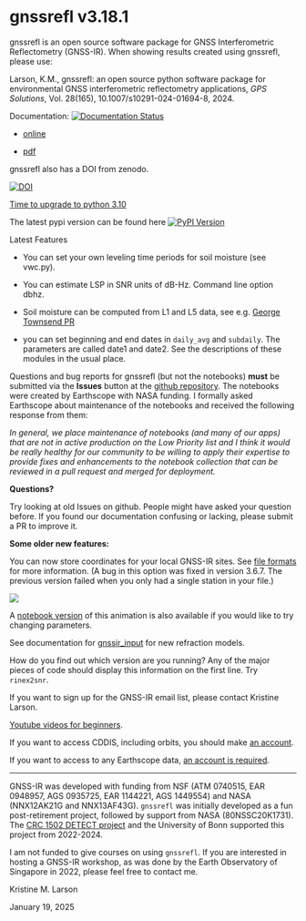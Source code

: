 # gnssrefl v3.18.1

gnssrefl is an open source software package for GNSS Interferometric Reflectometry (GNSS-IR). 
When showing results created using gnssrefl, please use:

Larson, K.M., gnssrefl: an open source python software package for environmental 
GNSS interferometric reflectometry applications, *GPS Solutions*, Vol. 28(165), 10.1007/s10291-024-01694-8, 2024.

Documentation: [![Documentation Status](https://readthedocs.org/projects/gnssrefl/badge/?version=latest)](https://gnssrefl.readthedocs.io/en/latest/?badge=latest)

- [online](https://gnssrefl.readthedocs.io/en/latest/)

- [pdf](https://gnssrefl.readthedocs.io/_/downloads/en/latest/pdf/)

gnssrefl also has a DOI from zenodo.

[![DOI](https://zenodo.org/badge/doi/10.5281/zenodo.5601494.svg)](http://dx.doi.org/10.5281/zenodo.5601494) 

[Time to upgrade to python 3.10](https://devguide.python.org/versions/)

The latest pypi version can be found here [![PyPI Version](https://img.shields.io/pypi/v/gnssrefl.svg)](https://pypi.python.org/pypi/gnssrefl) 

Latest Features

- You can set your own leveling time periods for soil moisture (see vwc.py).

- You can estimate LSP in SNR units of dB-Hz. Command line option dbhz.

- Soil moisture can be computed from L1 and L5 data, see e.g. [George Townsend PR](https://github.com/kristinemlarson/gnssrefl/pull/354)

- you can set beginning and end dates in <code>daily_avg</code> and <code>subdaily</code>. The parameters are 
called date1 and date2. See the descriptions of these modules in the usual place.

Questions and bug reports for gnssrefl (but not the notebooks) **must** be submitted via the **Issues** button at 
the [github repository](https://github.com/kristinemlarson/gnssrefl/issues). The notebooks were created by Earthscope 
with NASA funding. I formally asked Earthscope about maintenance of the notebooks and received the following response from them:

*In general, we place maintenance of notebooks (and many of our apps) that are not in active production on 
the Low Priority list and I think it would be really healthy for our community to be 
willing to apply their expertise to provide fixes and enhancements 
to the notebook collection that can be reviewed in a pull request and merged for deployment.*

**Questions?**

Try looking at old Issues on github. People might have asked your question before. If you found our documentation confusing or 
lacking, please submit a PR to improve it.

**Some older new features:**

You can now store coordinates for your local GNSS-IR sites. 
See [file formats](https://gnssrefl.readthedocs.io/en/latest/pages/file_structure.html) for more information.
(A bug in this option was fixed in version 3.6.7. The previous version failed when you only had a single station in your file.)

![](docs/myAnimation.gif)

A [notebook version](https://github.com/kristinemlarson/gnssrefl/blob/master/notebooks/use-cases/Soil_Moisture/GNSSRefGeometry-SNRSimulation.ipynb) of this animation is also available if you would like to try changing parameters.

See documentation for [gnssir_input](https://gnssrefl.readthedocs.io/en/latest/api/gnssrefl.gnssir_input.html) for new refraction models.

How do you find out which version are you running? Any of the major pieces
of code should display this information on the first line. Try <code>rinex2snr</code>.

If you want to sign up for the GNSS-IR email list, please contact Kristine Larson.

[Youtube videos for beginners](https://www.youtube.com/channel/UCC1NW5oS7liG7C8NBK148Bg).

If you want to access CDDIS, including orbits, you should make [an account](https://urs.earthdata.nasa.gov/users/new).

If you want to access to any Earthscope data, [an account is required](https://data-idm.unavco.org/user/profile/login).

<HR> 

GNSS-IR was developed with funding from NSF (ATM 0740515, EAR 0948957, AGS 0935725, EAR 1144221, AGS 1449554) and 
NASA (NNX12AK21G and NNX13AF43G). <code>gnssrefl</code> was initially developed 
as a fun post-retirement project, followed by support from NASA (80NSSC20K1731).
The [CRC 1502 DETECT project](https://sfb1502.de/) and the University of Bonn supported this project from 2022-2024.

I am not funded to give courses on using <code>gnssrefl</code>. If you are interested in 
hosting a GNSS-IR workshop, as was done by the Earth Observatory of Singapore in 
2022, please feel free to contact me.

Kristine M. Larson

January 19, 2025


